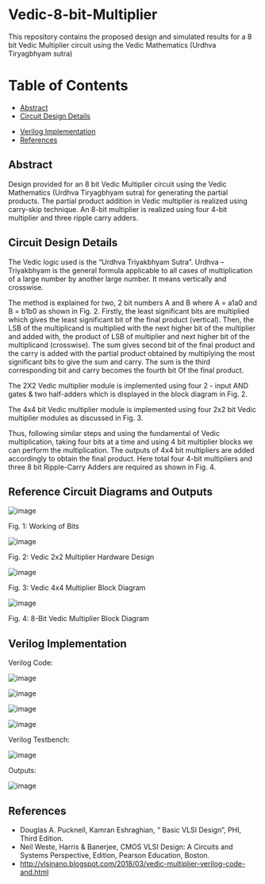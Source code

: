 # Vedic-8-bit-Multiplier
This repository contains the proposed design and simulated results for a 8 bit Vedic Multiplier circuit using the Vedic Mathematics (Urdhva Tiryagbhyam sutra)



# Table of Contents
   * [Abstract](#abstract)
  * [Circuit Design Details](#circuit-design-details) 
 - [Verilog Implementation](#verilog-implementation) 
 - [References](#references)


## Abstract

Design provided for an 8 bit Vedic Multiplier circuit using the Vedic Mathematics (Urdhva Tiryagbhyam sutra) for generating the partial products. The partial product addition in Vedic multiplier is realized using carry-skip technique.
An 8-bit multiplier is realized using four 4-bit multiplier and three ripple carry adders. 

## Circuit Design Details

The Vedic logic used is the “Urdhva Triyakbhyam Sutra”. Urdhva – Triyakbhyam is the general formula applicable to
all cases of multiplication of a large number by another large number. It means vertically and crosswise.  


The method is explained for two, 2 bit numbers A
and B where A = a1a0 and B = b1b0 as shown in Fig. 2.
Firstly, the least significant bits are multiplied which gives the
least significant bit of the final product (vertical). Then, the
LSB of the multiplicand is multiplied with the next higher bit
of the multiplier and added with, the product of LSB of
multiplier and next higher bit of the multiplicand (crosswise).
The sum gives second bit of the final product and the carry is
added with the partial product obtained by multiplying the
most significant bits to give the sum and carry. The sum is the
third corresponding bit and carry becomes the fourth bit
Of the final product.

The 2X2 Vedic multiplier module is implemented using four 2 - input AND gates & two half-adders which is displayed in the block diagram in Fig. 2. 

The 4x4 bit Vedic multiplier module is implemented using
four 2x2 bit Vedic multiplier modules as discussed in Fig. 3.


Thus, following similar steps and using the fundamental of Vedic multiplication, taking four
bits at a time and using 4 bit multiplier blocks we
can perform the multiplication. The outputs of 4x4 bit
multipliers are added accordingly to obtain the final product.
Here total four 4-bit multipliers and three 8 bit Ripple-Carry Adders are required as shown in Fig. 4.


## Reference Circuit Diagrams and Outputs

<p align="center">
  
  ![image](https://user-images.githubusercontent.com/70422874/179449293-c597eaa3-295f-47bf-bb82-f91903bd59a9.png)
  
  Fig. 1: Working of Bits
</p>

![image](https://user-images.githubusercontent.com/70422874/179449346-d5fa9e54-748b-4af9-83ff-96e0afd6cb02.png)

  Fig. 2: Vedic 2x2 Multiplier Hardware Design


![image](https://user-images.githubusercontent.com/70422874/179449367-07397b01-1d4c-488e-a663-33d7343f3bfa.png)

  Fig. 3: Vedic 4x4 Multiplier Block Diagram


![image](https://user-images.githubusercontent.com/70422874/179449398-edd972cc-3428-401b-976b-578f1cd215d0.png)

  Fig. 4: 8-Bit Vedic Multiplier Block Diagram


## Verilog Implementation

Verilog Code:

   ![image](https://user-images.githubusercontent.com/70422874/179450188-8f98e279-e12c-4afe-8475-7ebdf930d477.png)
   
   ![image](https://user-images.githubusercontent.com/70422874/179450290-9a6069ef-77e5-4e3a-9226-dfc06a7b550b.png)

   ![image](https://user-images.githubusercontent.com/70422874/179450351-b52df147-76f0-4f8c-9f61-fc297425b449.png)
   
   ![image](https://user-images.githubusercontent.com/70422874/179450416-b11e5694-9f6e-46e1-844c-2455da1c81da.png)

Verilog Testbench:

![image](https://user-images.githubusercontent.com/70422874/179450487-9c652875-6d90-498c-987b-cbc2fcb44779.png)

Outputs:

![image](https://user-images.githubusercontent.com/70422874/179450541-db95545a-b0b6-43b9-8d99-318a31a5433b.png)


## References
 - Douglas A. Pucknell, Kamran Eshraghian, “ Basic VLSI Design”, PHI, Third Edition.
 - Neil Weste, Harris \& Banerjee, CMOS VLSI   Design: A Circuits and Systems Perspective,   Edition, Pearson Education, Boston.
 - http://vlsinano.blogspot.com/2018/03/vedic-multiplier-verilog-code-and.html


